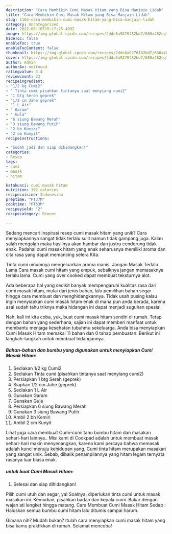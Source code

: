 ```yaml
---
description: "Cara Membikin Cumi Masak Hitam yang Bisa Manjain Lidah"
title: "Cara Membikin Cumi Masak Hitam yang Bisa Manjain Lidah"
slug: 1103-cara-membikin-cumi-masak-hitam-yang-bisa-manjain-lidah
category: Uncategorized
date: 2022-06-16T15:17:25.409Z
image: https://img-global.cpcdn.com/recipes/2ddc6a9270f82bd7/680x482cq70/cumi-masak-hitam-foto-resep-utama.jpg
hideToc: false
enableToc: true
enableTocContent: false
thumbnail: https://img-global.cpcdn.com/recipes/2ddc6a9270f82bd7/680x482cq70/cumi-masak-hitam-foto-resep-utama.jpg
cover: https://img-global.cpcdn.com/recipes/2ddc6a9270f82bd7/680x482cq70/cumi-masak-hitam-foto-resep-utama.jpg
author: Admin
authorAv: notfound
ratingvalue: 3.4
reviewcount: 23
recipeingredient:
- "1/2 kg Cumi2"
- " Tinta cumi pisahkan tintanya saat menyiang cumi2"
- "1 btg Sereh geprek"
- "1/2 cm Jahe geprek"
- "1 L Air"
- " Garam"
- " Gula"
- "6 siung Bawang Merah"
- "3 siung Bawang Putih"
- "2 bh Kemiri"
- "2 cm Kunyit"
recipeinstructions:

- "Sudah jadi dan siap dihidangkan!"
categories:
- Resep
tags:
- cumi
- masak
- hitam

katakunci: cumi masak hitam 
nutrition: 192 calories
recipecuisine: Indonesian
preptime: "PT37M"
cooktime: "PT53M"
recipeyield: "2"
recipecategory: Dinner

---
```





Sedang mencari inspirasi resep cumi masak hitam yang unik? Cara menyiapkannya sangat tidak terlalu sulit namun tidak gampang juga. Kalau salah mengolah maka hasilnya akan hambar dan justru cenderung tidak enak. Padahal cumi masak hitam yang enak seharusnya memiliki aroma dan cita rasa yang dapat memancing selera Kita.





Tinta cumi umumnya mengeluarkan aroma manis. Jangan Masak Terlalu Lama Cara masak cumi hitam yang empuk, sebaiknya jangan memasaknya terlalu lama. Cumi yang over cooked dapat membuat teksturnya alot.

Ada beberapa hal yang sedikit banyak mempengaruhi kualitas rasa dari cumi masak hitam, mulai dari jenis bahan, lalu pemilihan bahan segar hingga cara membuat dan menghidangkannya. Tidak usah pusing kalau ingin menyiapkan cumi masak hitam enak di mana pun anda berada, karena asal sudah tahu triknya maka hidangan ini dapat menjadi suguhan spesial.






Nah, kali ini kita coba, yuk, buat cumi masak hitam sendiri di rumah. Tetap dengan bahan yang sederhana, sajian ini dapat memberi manfaat untuk membantu menjaga kesehatan tubuhmu sekeluarga. Anda bisa menyiapkan Cumi Masak Hitam memakai 11 bahan dan 0 tahap pembuatan. Berikut ini langkah-langkah untuk membuat hidangannya.

<!--inarticleads1-->

##### Bahan-bahan dan bumbu yang digunakan untuk menyiapkan Cumi Masak Hitam:

1. Sediakan 1/2 kg Cumi2
1. Sediakan  Tinta cumi (pisahkan tintanya saat menyiang cumi2)
1. Persiapkan 1 btg Sereh (geprek)
1. Siapkan 1/2 cm Jahe (geprek)
1. Sediakan 1 L Air
1. Gunakan  Garam
1. Gunakan  Gula
1. Persiapkan 6 siung Bawang Merah
1. Gunakan 3 siung Bawang Putih
1. Ambil 2 bh Kemiri
1. Ambil 2 cm Kunyit


Lihat juga cara membuat Cumi-cumi tahu bumbu hitam dan masakan sehari-hari lainnya.. Misi kami di Cookpad adalah untuk membuat masak sehari-hari makin menyenangkan, karena kami percaya bahwa memasak adalah kunci menuju kehidupan yang. Cumi tinta hitam merupakan masakan yang sangat unik. Sebab, dibalik penampilannya yang hitam legam ternyata rasanya luar biasa enak. 

<!--inarticleads2-->

#####  untuk buat Cumi Masak Hitam:


1. Selesai dan siap dihidangkan!

Pilih cumi utuh dan segar, ya! Soalnya, diperlukan tinta cumi untuk masak masakan ini. Kemudian, pisahkan badan dan kepala cumi. Bakar dengan wajan ati lengket hingga matang. Cara Membuat Cumi Masak Hitam Sedap : Haluskan semua bumbu cumi hitam lalu ditumis sampai harum. 

Gimana nih? Mudah bukan? Itulah cara menyiapkan cumi masak hitam yang bisa kamu praktikkan di rumah. Selamat mencoba!

